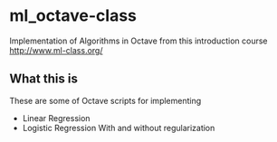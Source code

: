 # ml_octave-class
Implementation of Algorithms in Octave from this introduction course http://www.ml-class.org/
## What this is
These are some of Octave scripts for implementing 
- Linear Regression
- Logistic Regression
With and without regularization
